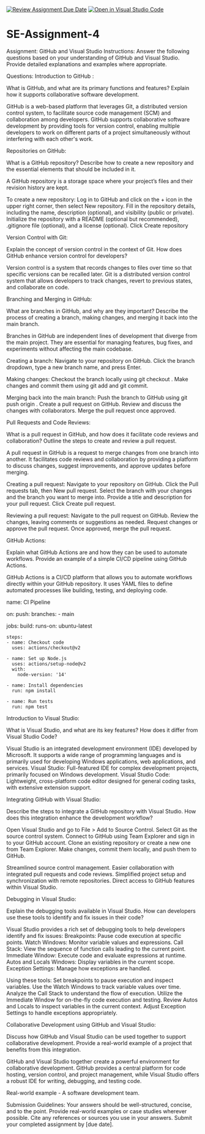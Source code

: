 [![Review Assignment Due Date](https://classroom.github.com/assets/deadline-readme-button-22041afd0340ce965d47ae6ef1cefeee28c7c493a6346c4f15d667ab976d596c.svg)](https://classroom.github.com/a/GvXCZgfk)
[![Open in Visual Studio Code](https://classroom.github.com/assets/open-in-vscode-2e0aaae1b6195c2367325f4f02e2d04e9abb55f0b24a779b69b11b9e10269abc.svg)](https://classroom.github.com/online_ide?assignment_repo_id=15328148&assignment_repo_type=AssignmentRepo)
# SE-Assignment-4
Assignment: GitHub and Visual Studio
Instructions:
Answer the following questions based on your understanding of GitHub and Visual Studio. Provide detailed explanations and examples where appropriate.

Questions:
Introduction to GitHub :

What is GitHub, and what are its primary functions and features? Explain how it supports collaborative software development.

GitHub is a web-based platform that leverages Git, a distributed version control system, to facilitate source code management (SCM) and collaboration among developers. GitHub supports collaborative software development by providing tools for version control, enabling multiple developers to work on different parts of a project simultaneously without interfering with each other's work.

Repositories on GitHub:

What is a GitHub repository? Describe how to create a new repository and the essential elements that should be included in it.

A GitHub repository is a storage space where your project’s files and their revision history are kept.

To create a new repository:
Log in to GitHub and click on the + icon in the upper right corner, then select New repository.
Fill in the repository details, including the name, description (optional), and visibility (public or private).
Initialize the repository with a README (optional but recommended), .gitignore file (optional), and a license (optional).
Click Create repository

Version Control with Git:

Explain the concept of version control in the context of Git. How does GitHub enhance version control for developers?

Version control is a system that records changes to files over time so that specific versions can be recalled later. Git is a distributed version control system that allows developers to track changes, revert to previous states, and collaborate on code.

Branching and Merging in GitHub:

What are branches in GitHub, and why are they important? Describe the process of creating a branch, making changes, and merging it back into the main branch.

Branches in GitHub are independent lines of development that diverge from the main project. They are essential for managing features, bug fixes, and experiments without affecting the main codebase.

Creating a branch:
Navigate to your repository on GitHub.
Click the branch dropdown, type a new branch name, and press Enter.

Making changes:
Checkout the branch locally using git checkout <branch-name>.
Make changes and commit them using git add and git commit.

Merging back into the main branch:
Push the branch to GitHub using git push origin <branch-name>.
Create a pull request on GitHub.
Review and discuss the changes with collaborators.
Merge the pull request once approved.

Pull Requests and Code Reviews:

What is a pull request in GitHub, and how does it facilitate code reviews and collaboration? Outline the steps to create and review a pull request.

A pull request in GitHub is a request to merge changes from one branch into another. It facilitates code reviews and collaboration by providing a platform to discuss changes, suggest improvements, and approve updates before merging.

Creating a pull request:
Navigate to your repository on GitHub.
Click the Pull requests tab, then New pull request.
Select the branch with your changes and the branch you want to merge into.
Provide a title and description for your pull request.
Click Create pull request.

Reviewing a pull request:
Navigate to the pull request on GitHub.
Review the changes, leaving comments or suggestions as needed.
Request changes or approve the pull request.
Once approved, merge the pull request.

GitHub Actions:

Explain what GitHub Actions are and how they can be used to automate workflows. Provide an example of a simple CI/CD pipeline using GitHub Actions.

GitHub Actions is a CI/CD platform that allows you to automate workflows directly within your GitHub repository. It uses YAML files to define automated processes like building, testing, and deploying code.

name: CI Pipeline

on:
  push:
    branches:
      - main

jobs:
  build:
    runs-on: ubuntu-latest

    steps:
    - name: Checkout code
      uses: actions/checkout@v2

    - name: Set up Node.js
      uses: actions/setup-node@v2
      with:
        node-version: '14'

    - name: Install dependencies
      run: npm install

    - name: Run tests
      run: npm test


Introduction to Visual Studio:

What is Visual Studio, and what are its key features? How does it differ from Visual Studio Code?

Visual Studio is an integrated development environment (IDE) developed by Microsoft. It supports a wide range of programming languages and is primarily used for developing Windows applications, web applications, and services.
Visual Studio: Full-featured IDE for complex development projects, primarily focused on Windows development.
Visual Studio Code: Lightweight, cross-platform code editor designed for general coding tasks, with extensive extension support.

Integrating GitHub with Visual Studio:

Describe the steps to integrate a GitHub repository with Visual Studio. How does this integration enhance the development workflow?

Open Visual Studio and go to File > Add to Source Control.
Select Git as the source control system.
Connect to GitHub using Team Explorer and sign in to your GitHub account.
Clone an existing repository or create a new one from Team Explorer.
Make changes, commit them locally, and push them to GitHub.

Streamlined source control management.
Easier collaboration with integrated pull requests and code reviews.
Simplified project setup and synchronization with remote repositories.
Direct access to GitHub features within Visual Studio.

Debugging in Visual Studio:

Explain the debugging tools available in Visual Studio. How can developers use these tools to identify and fix issues in their code?

Visual Studio provides a rich set of debugging tools to help developers identify and fix issues:
Breakpoints: Pause code execution at specific points.
Watch Windows: Monitor variable values and expressions.
Call Stack: View the sequence of function calls leading to the current point.
Immediate Window: Execute code and evaluate expressions at runtime.
Autos and Locals Windows: Display variables in the current scope.
Exception Settings: Manage how exceptions are handled.

Using these tools:
Set breakpoints to pause execution and inspect variables.
Use the Watch Windows to track variable values over time.
Analyze the Call Stack to understand the flow of execution.
Utilize the Immediate Window for on-the-fly code execution and testing.
Review Autos and Locals to inspect variables in the current context.
Adjust Exception Settings to handle exceptions appropriately.

Collaborative Development using GitHub and Visual Studio:

Discuss how GitHub and Visual Studio can be used together to support collaborative development. Provide a real-world example of a project that benefits from this integration.

GitHub and Visual Studio together create a powerful environment for collaborative development. GitHub provides a central platform for code hosting, version control, and project management, while Visual Studio offers a robust IDE for writing, debugging, and testing code.

Real-world example - A software development team.

Submission Guidelines:
Your answers should be well-structured, concise, and to the point.
Provide real-world examples or case studies wherever possible.
Cite any references or sources you use in your answers.
Submit your completed assignment by [due date].
